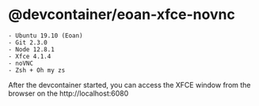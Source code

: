 # @devcontainer/eoan-xfce-novnc

    - Ubuntu 19.10 (Eoan)
    - Git 2.3.0
    - Node 12.8.1
    - Xfce 4.1.4
    - noVNC 
    - Zsh + Oh my zs

After the devcontainer started, you can access the XFCE window from the browser on the http://localhost:6080
